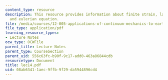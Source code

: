 ```yaml
---
content_type: resource
description: This resource provides information about finite strain, lagrangian equation
  and eulerian equation.
file: /media/courses/12-005-applications-of-continuum-mechanics-to-earth-atmospheric-and-planetary-sciences-spring-2006/08ab63411aec9ffb9f29da5944896cd4_lec14.pdf
file_type: application/pdf
learning_resource_types:
- Lecture Notes
ocw_type: OCWFile
parent_title: Lecture Notes
parent_type: CourseSection
parent_uid: 556c63fc-b90f-9c17-add0-463a86844cdb
resourcetype: Document
title: lec14.pdf
uid: 08ab6341-1aec-9ffb-9f29-da5944896cd4
---
```

